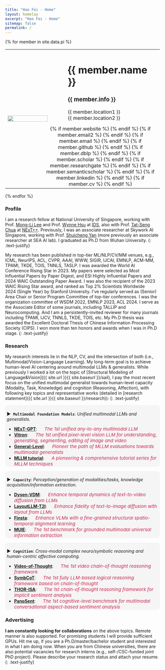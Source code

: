 ```yaml
---
title: "Hao Fei - Home"
layout: homelay
excerpt: "Hao Fei - Home"
sitemap: false
permalink: /
---
```


{% for member in site.data.pi %}

<table>
    <tbody>
        <tr>
            <td width="35%">
              <a id="profile" href="{{site.url}}{{site.baseurl}}/"><img src="{{ site.url }}{{ site.baseurl }}/images/teampic/{{ member.photo }}" class="img-responsive" width="90%" style="block:inline; margin-left:auto; margin-right:auto; margin-top:20px; margin-bottom:20px;" /></a>
            </td>
            <td>
                <div id="toptitle" style="margin-left: 20px">
                    <h1>{{ member.name }} </h1>
                    <h3>{{ member.info }} </h3>
                    {{ member.location1 }}  <br>
                    {{ member.location2 }}  <br>
                    <div style="margin-top: 15px;margin-left: -80px">
                        <center>
                            {% if member.website %}<a href="{{ member.website }}" target="_blank" ><i class="fa fa-home fa-2x"></i></a> {% endif %}
                            {% if member.email2 %}<a href="mailto:{{ member.email2 }}" target="_blank"><i class="fa fa-envelope-square fa-2x"></i></a> {% endif %}
                            {% if member.email %}<a href="mailto:{{ member.email }}" target="_blank"><i class="fa fa-envelope-square fa-2x"></i></a> {% endif %}
                            {% if member.github %} <a href="{{ member.github }}" target="_blank"><i class="fa fa-github-square fa-2x"></i></a> {% endif %}
                            {% if member.dblp %} <a href="{{ member.dblp }}" target="_blank"><i class="ai ai-dblp-square ai-2x"></i></a> {% endif %}
                            {% if member.scholar %} <a href="{{ member.scholar }}" target="_blank"><i class="ai ai-google-scholar-square ai-2x"></i></a> {% endif %}
                            {% if member.researchgate %} <a href="{{ member.researchgate }}" target="_blank"><i class="ai ai-researchgate-square ai-2x"></i></a> {% endif %}
                            {% if member.semanticscholar %} <a href="{{ member.semanticscholar }}" target="_blank"><i class="ai ai-semantic-scholar-square ai-2x"></i></a> {% endif %}
                            {% if member.linkedin %} <a href="{{ member.linkedin }}" target="_blank"><i class="fa fa-linkedin-square fa-2x"></i></a> {% endif %}
                            {% if member.cv %} <a href="{{ member.cv }}" target="_blank"><i class="ai ai-cv-square ai-2x"></i></a> {% endif %}
                        </center>
                    </div>
                </div>
            </td>
        </tr>
    </tbody>
</table>

{% endfor %}



### Profile
I am a research fellow at National University of Singapore, working with Prof. [Mong-Li Lee](https://www.comp.nus.edu.sg/~leeml/) and Prof. [Wynne Hsu](https://www.comp.nus.edu.sg/~whsu/) at [IDS](https://ids.nus.edu.sg/), also with Prof. [Tat-Seng Chua](https://www.chuatatseng.com/) at [NExT++](https://www.nextcenter.org).
Previously, I was an associate researcher at Skywork AI Singapore, working with Prof. [Shuicheng Yan](https://yanshuicheng.info/) (more previously an associate researcher at SEA AI lab).
I graduated as Ph.D from Wuhan University.
{: .text-justify}


My research has been published in top-tier ML/NLP/CV/MM venues, e.g., ICML, NeurIPS, ACL, CVPR, AAAI, WWW, SIGIR, IJCAI, EMNLP, ACM-MM, TPAMI, TKDE, TOIS, TNNLS, TASLP. 
I was awarded the World AI Conference Rising Star in 2023. 
My papers were selected as Most Influential Papers by Paper Digest, and ESI Highly Influential Papers and 2024 WAIC Outstanding Paper Award.
I was also the recipient of the 2023 WAIC Rising Star award, and ranked as Top 2% Scientists Worldwide 2024 (Single Year) by Stanford University.
I've regularly served as (Senior) Area Chair or Senior Program Committee of top-tier conferences.
I was the organization committee of WSDM 2022, EMNLP 2023, ACL 2024. 
I serve as the Associate Editor of some journals, including TALLIP and Neurocomputing.
And I am a persistently-invited reviewer for many journals including TPAMI, IJCV, TNNLS, TKDE, TOIS, etc. 
My Ph.D thesis was awarded the Excellent Doctoral Thesis of Chinese Information Processing Society (CIPS). 
I won more than ten honors and awards when I was in Ph.D stage. 
{: .text-justify}


<div style="margin-top: 20px"></div>

### Research



My research interests lie in the NLP, CV, and the intersection of both (i.e., Multimodal/Vision-Language Learning).
My long-term goal is to achieve human-level AI centering around multimodal LLMs & generalists.
While previously I worked a lot on the topic of [Structural Modeling of Language&Vision]({{ site.url }}{{ site.baseurl }}/sail), I pay the most recent focus on the unified multimodal generalist towards human-level capacity (Modality, Task, Knowledge) and cognition (Reasoning, Affection), with following key topics and representative works (detailed in [research statement]({{ site.url }}{{ site.baseurl }}/research)):
{: .text-justify}



<div style="border-radius: 0.7em;background-color: rgba(0,0,0,3%);padding-bottom: 0.0pt;padding-left: 4.0pt;padding-right: 4.0pt;padding-top: 4.0pt;">

&#9654;&nbsp; **`Multimodal Foundation Models`**: _Unified multimodal LLMs and generalists._
- [**NExT-GPT**](https://next-gpt.github.io/): &nbsp;&nbsp;&nbsp;&nbsp;&nbsp;<em style="font-size: 15px;color:#C7254E;">The 1st unified any-to-any multimodal LLM</em> 
- [**Vitron**](https://vitron-llm.github.io/): &nbsp;&nbsp;&nbsp;&nbsp;&nbsp;<em style="font-size: 15px;color:#C7254E;">The 1st unified pixel-level vision LLM for understanding, generating, segmenting, editing of image and video</em> 
- [**General-Level**](https://path2generalist.github.io/): &nbsp;&nbsp;&nbsp;&nbsp;&nbsp;<em style="font-size: 15px;color:#C7254E;">Pioneer the path of MLLM evaluations towards multimodal generalists</em> 
- [**MLLM tutorial**](https://mllm2024.github.io/ACM-MM2024/): &nbsp;&nbsp;&nbsp;&nbsp;&nbsp;<em style="font-size: 15px;color:#C7254E;">A pioneering & comprehensive tutorial series for MLLM techniques</em> 
</div>



<div style="border-radius: 0.7em;background-color: rgba(0,0,0,3%);padding-bottom: 0.0pt;padding-left: 4.0pt;padding-right: 4.0pt;padding-top: 4.0pt;">

&#9654;&nbsp; **`Capacity`**: _Perception/generation of modalities/tasks, knowledge acquisition/information extraction._
- [**Dysen-VDM**](https://haofei.vip/Dysen-VDM/): &nbsp;&nbsp;&nbsp;&nbsp;&nbsp;<em style="font-size: 15px;color:#C7254E;">Enhance temporal dynamics of text-to-video diffusion from LLMs</em> 
- [**LayoutLLM-T2I**](https://layoutllm-t2i.github.io/): &nbsp;&nbsp;&nbsp;&nbsp;&nbsp;<em style="font-size: 15px;color:#C7254E;">Enhance fidelity of text-to-image diffusion with layout from LLMs</em> 
- [**Finsta**](https://arxiv.org/abs/2406.19255): &nbsp;&nbsp;&nbsp;&nbsp;&nbsp;<em style="font-size: 15px;color:#C7254E;">Enhance VLMs with a fine-grained structural spatio-temporal alignment learning</em> 
- [**MUIE**](https://haofei.vip/MUIE/): &nbsp;&nbsp;&nbsp;&nbsp;&nbsp;<em style="font-size: 15px;color:#C7254E;">The 1st benchmark for grounded multimodal universal information extraction</em> 
</div>





<div style="border-radius: 0.7em;background-color: rgba(0,0,0,3%);padding-bottom: 0.0pt;padding-left: 4.0pt;padding-right: 4.0pt;padding-top: 4.0pt;">

&#9654;&nbsp; **`Cognition`**: _Cross-modal complex neuro/symbolic reasoning and human-centric affective computing._
- [**Video-of-Thought**](https://haofei.vip/VoT/): &nbsp;&nbsp;&nbsp;&nbsp;&nbsp;<em style="font-size: 15px;color:#C7254E;">The 1st video chain-of-thought reasoning framework</em> 
- [**SymbCoT**](https://github.com/Aiden0526/SymbCoT): &nbsp;&nbsp;&nbsp;&nbsp;&nbsp;<em style="font-size: 15px;color:#C7254E;">The 1st fully LLM-based logical reasoning framework based on chain-of-thought</em> 
- [**THOR-ISA**](https://haofei.vip/THOR/): &nbsp;&nbsp;&nbsp;&nbsp;&nbsp;<em style="font-size: 15px;color:#C7254E;">The 1st chain-of-thought reasoning framework for implicit sentiment analysis</em> 
- [**PanoSent**](https://panosent.github.io/): &nbsp;&nbsp;&nbsp;&nbsp;&nbsp;<em style="font-size: 15px;color:#C7254E;">The 1st cognitive-level benchmark for multimodal conversational aspect-based sentiment analysis</em> 
</div>




<div style="margin-top: 20px"></div>

### Advertising


**I am constantly looking for collaborations** on the above topics. 
Remote manner is also supported.
For promising students I will provide sufficient GPUs.
Hit me up, if you are a Ph.D/master/bachelor student and interested in what I am doing now.
When you are from Chinese universities, there are also potential vacancies for research interns (e.g., self-/CSC-funded joint PhD project).
Please describe your research status and attach your resume.
{: .text-justify}

